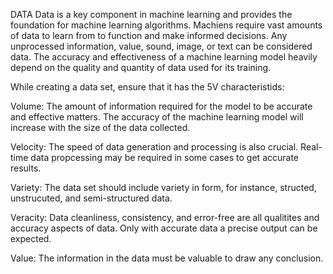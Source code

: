 DATA
Data is a key component in machine learning and provides the foundation for machine learning algorithms. Machiens require vast amounts of data to learn from to function and make informed decisions. Any unprocessed information, value, sound, image, or text can be considered data. The accuracy and effectiveness of a machine learning model heavily depend on the quality and quantity of data used for its training.

While creating a data set, ensure that it has the 5V characteristids:

Volume: The amount of information required for the model to be accurate and effective matters. The accuracy of the machine learning model will increase with the size of the data collected.

Velocity: The speed of data generation and processing is also crucial. Real-time data propcessing may be required in some cases to get accurate results.

Variety: The data set should include variety in form, for instance, structed, unstrucuted, and semi-structured data.

Veracity: Data cleanliness, consistency, and error-free are all qualitites and accuracy aspects of data. Only with accurate data a precise output can be expected.

Value: The information in the data must be valuable to draw any conclusion.